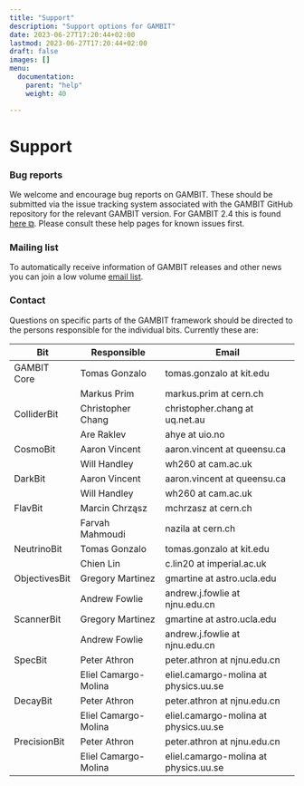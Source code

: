 ```yaml
---
title: "Support"
description: "Support options for GAMBIT"
date: 2023-06-27T17:20:44+02:00
lastmod: 2023-06-27T17:20:44+02:00
draft: false
images: []
menu:
  documentation:
    parent: "help"
    weight: 40

---
```


# Support

### Bug reports
We welcome and encourage bug reports on GAMBIT. These should be submitted via the issue tracking system associated with the GAMBIT GitHub repository for the relevant GAMBIT version. For GAMBIT 2.4 this is found [here ⧉](https://github.com/GambitBSM/gambit_2.4/issues/new). Please consult these help pages for known issues first.

### Mailing list
To automatically receive information of GAMBIT releases and other news you can join a low volume [email list](https://www.hepforge.org/lists/listinfo/gambit-announce).

### Contact
Questions on specific parts of the GAMBIT framework should be directed to the persons responsible for the individual bits. Currently these are: 

| Bit           | Responsible | Email |
|---|---|---|
| GAMBIT Core   | Tomas Gonzalo     | tomas.gonzalo at kit.edu |
|               | Markus Prim       | markus.prim at cern.ch   |
| ColliderBit   | Christopher Chang | christopher.chang at uq.net.au |
|               | Are Raklev        | ahye at uio.no                 |
| CosmoBit      | Aaron Vincent     | aaron.vincent at queensu.ca    |
|               | Will Handley      | wh260 at cam.ac.uk             |
| DarkBit       | Aaron Vincent     | aaron.vincent at queensu.ca    |
|               | Will Handley      | wh260 at cam.ac.uk             | 
| FlavBit       | Marcin Chrząsz    | mchrzasz at cern.ch            |
|               | Farvah Mahmoudi   | nazila at cern.ch              |
| NeutrinoBit   | Tomas Gonzalo     | tomas.gonzalo at kit.edu       |
|               | Chien Lin         | c.lin20 at imperial.ac.uk      |
| ObjectivesBit | Gregory Martinez  | gmartine at astro.ucla.edu     |
|               | Andrew Fowlie     | andrew.j.fowlie at njnu.edu.cn |
| ScannerBit    | Gregory Martinez  | gmartine at astro.ucla.edu     |
|               | Andrew Fowlie     | andrew.j.fowlie at njnu.edu.cn |
| SpecBit       | Peter Athron      | peter.athron at njnu.edu.cn    |
|               | Eliel Camargo-Molina | eliel.camargo-molina at physics.uu.se |
| DecayBit      | Peter Athron         | peter.athron at njnu.edu.cn           |
|               | Eliel Camargo-Molina | eliel.camargo-molina at physics.uu.se |
| PrecisionBit  | Peter Athron         | peter.athron at njnu.edu.cn           |
|               | Eliel Camargo-Molina | eliel.camargo-molina at physics.uu.se |

